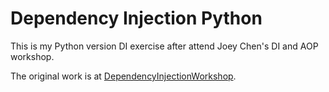 # Dependency Injection Python

This is my Python version DI exercise after attend Joey Chen's DI and AOP workshop.

The original work is at [DependencyInjectionWorkshop](https://github.com/201909DI/DependencyInjectionWorkshop).
